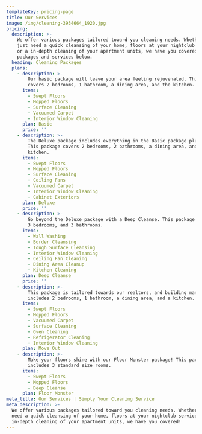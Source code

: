 ```yaml
---
templateKey: pricing-page
title: Our Services
image: /img/cleaning-3934664_1920.jpg
pricing:
  description: >-
    We offer various packages tailored toward you cleaning needs. Whether you
    just need a quick cleansing of your home, floors at your nightclub serviced,
    or a in-depth cleaning of your apartment units, we have you covered! See our
    packages and services below.
  heading: Cleaning Packages
  plans:
    - description: >-
        Our basic package will leave your area feeling rejuvenated. This package
        covers 2 bedrooms, 1 bathroom, a dining area, and the kitchen.
      items:
        - Swept Floors
        - Mopped Floors
        - Surface Cleaning
        - Vacuumed Carpet
        - Interior Window Cleaning
      plan: Basic
      price: ''
    - description: >-
        The Deluxe package includes everything in the Basic package plus more!
        This package covers 2 bedrooms, 2 bathrooms, a dining area, and the
        kitchen.
      items:
        - Swept Floors
        - Mopped Floors
        - Surface Cleaning
        - Ceiling Fans
        - Vacuumed Carpet
        - Interior Window Cleaning
        - Cabinet Exteriors
      plan: Deluxe
      price: ''
    - description: >-
        Go beyond the Deluxe package with a Deep Cleanse. This package includes
        3 bedrooms, and 3 bathrooms.
      items:
        - Wall Washing
        - Border Cleansing
        - Tough Surface Cleansing
        - Interior Window Cleaning
        - Ceiling Fan Cleaning
        - Dining Area Cleanup
        - Kitchen Cleaning
      plan: Deep Cleanse
      price: ''
    - description: >-
        This package is tailored towards our realtors, and building managers. It
        includes 2 bedrooms, 1 bathroom, a dining area, and a kitchen.
      items:
        - Swept Floors
        - Mopped Floors
        - Vacuumed Carpet
        - Surface Cleaning
        - Oven Cleaning
        - Refrigerator Cleaning
        - Interior Window Cleaning
      plan: Move Out
    - description: >-
        Make your floors shine with our Floor Monster package! This package
        includes 3 standard size rooms.
      items:
        - Swept Floors
        - Mopped Floors
        - Deep Cleanse
      plan: Floor Monster
meta_title: Our Services | Simply Your Cleaning Service
meta_description: >-
  We offer various packages tailored toward you cleaning needs. Whether you just
  need a quick cleansing of your home, floors at your nightclub serviced, or a
  in-depth cleaning of your apartment units, we have you covered!
---
```


